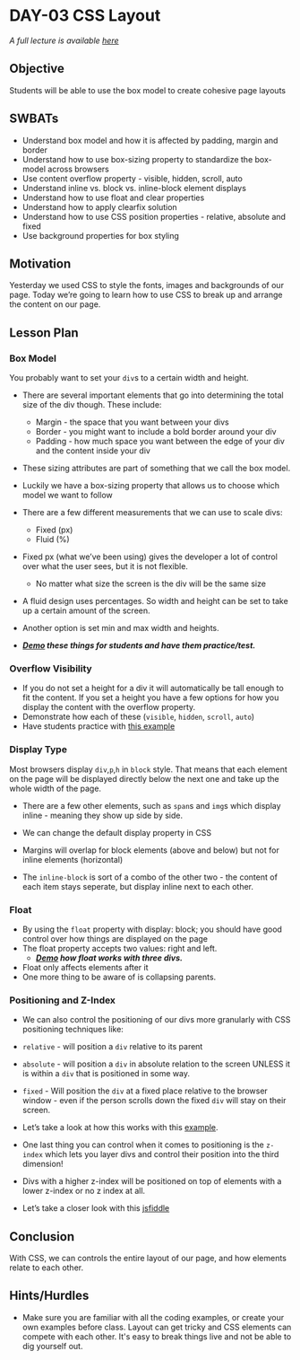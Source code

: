 # DAY-03 CSS Layout 

_A full lecture is available [here](LECTURE.md)_

## Objective

Students will be able to use the box model to create cohesive page layouts

## SWBATs

+ Understand box model and how it is affected by padding, margin and border
+ Understand how to use box-sizing property to standardize the box-model across browsers
+ Use content overflow property - visible, hidden, scroll, auto
+ Understand inline vs. block vs. inline-block element displays
+ Understand how to use float and clear properties
+ Understand how to apply clearfix solution
+ Understand how to use CSS position properties - relative, absolute and fixed
+ Use background properties for box styling

## Motivation

Yesterday we used CSS to style the fonts, images and backgrounds of our page. Today we’re going to learn how to use CSS to break up and arrange the content on our page.

## Lesson Plan

### Box Model

 You probably want to set your `div`s to a certain width and height.
+ There are several important elements that go into determining the total size of the div though. These include:
	+ Margin - the space that you want between your divs
	+ Border - you might want to include a bold border around your div
	+ Padding - how much space you want between the edge of your div and the content inside your div
+ These sizing attributes are part of something that we call the box model.

+ Luckily we have a box-sizing property that allows us to choose which model we want to follow
+ There are a few different measurements that we can use to scale divs:
	* Fixed (px)
	* Fluid (%)
+ Fixed px (what we’ve been using) gives the developer a lot of control over what the user sees, but it is not flexible.
	* No matter what size the screen is the div will be the same size
+ A fluid design uses percentages. So width and height can be set to take up a certain amount of the screen.
+ Another option is set min and max width and heights.
+ ***[Demo](height.html) these things for students and have them practice/test.*** 

### Overflow Visibility 

+ If you do not set a height for a div it will automatically be tall enough to fit the content. If you set a height you have a few options for how you display the content with the overflow property.
+ Demonstrate how each of these (`visible`, `hidden`, `scroll`, `auto`) 
+ Have students practice with [this example](http://jsfiddle.net/flatiron_school/sFfw5/)

### Display Type

Most browsers display `div`,`p`,`h` in `block` style. That means that each element on the page will be displayed directly below the next one and take up the whole width of the page. 
+ There are a few other elements, such as `span`s and `img`s which display inline - meaning they show up side by side. 
+ We can change the default display property in CSS
+ Margins will overlap for block elements (above and below) but not for inline elements (horizontal)

+ The `inline-block` is sort of a combo of the other two - the content of each item stays seperate, but display inline next to each other. 

### Float

+ By using the `float` property with display: block; you should have good control over how things are displayed on the page
+ The float property accepts two values: right and left.
	+ ***[Demo](https://jsfiddle.net/qjjqv315/) how float works with three divs.***
+ Float only affects elements after it
+ One more thing to be aware of is collapsing parents.

### Positioning and Z-Index

+ We can also control the positioning of our divs more granularly with CSS positioning techniques like:
+ `relative` - will position a `div` relative to its parent
+ `absolute` - will position a `div` in absolute relation to the screen UNLESS it is within a `div` that is positioned in some way.
+ `fixed` - Will position the `div` at a fixed place relative to the browser window - even if the person scrolls down the fixed `div` will stay on their screen.
+ Let’s take a look at how this works with this [example](http://jsfiddle.net/flatiron_school/rgyPC/1/).
+ One last thing you can control when it comes to positioning is the `z-index` which lets you layer divs and control their position into the third dimension!
+ Divs with a higher z-index will be positioned on top of elements with a lower z-index or no z index at all.

+ Let’s take a closer look with this [jsfiddle](http://jsfiddle.net/flatiron_school/nWGts/ )

## Conclusion 
With CSS, we can controls the entire layout of our page, and how elements relate to each other.

## Hints/Hurdles
+ Make sure you are familiar with all the coding examples, or create your own examples before class. Layout can get tricky and CSS elements can compete with each other. It's easy to break things live and not be able to dig yourself out.
